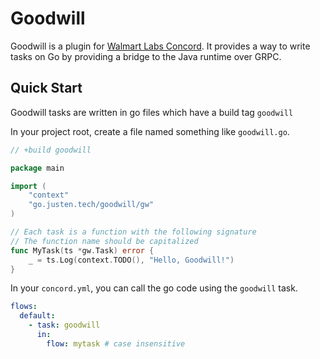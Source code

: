 # Goodwill

Goodwill is a plugin for [Walmart Labs Concord](https://concord.walmartlabs.com/). It provides a way to write tasks on
Go by providing a bridge to the Java runtime over GRPC.

## Quick Start

Goodwill tasks are written in go files which have a build tag `goodwill`

In your project root, create a file named something like `goodwill.go`.


```go
// +build goodwill

package main

import (
	"context"
	"go.justen.tech/goodwill/gw"
)

// Each task is a function with the following signature
// The function name should be capitalized
func MyTask(ts *gw.Task) error {
	_ = ts.Log(context.TODO(), "Hello, Goodwill!")
}
```

In your `concord.yml`, you can call the go code using the `goodwill` task.

```yaml
flows:
  default:
    - task: goodwill
      in:
        flow: mytask # case insensitive
```

